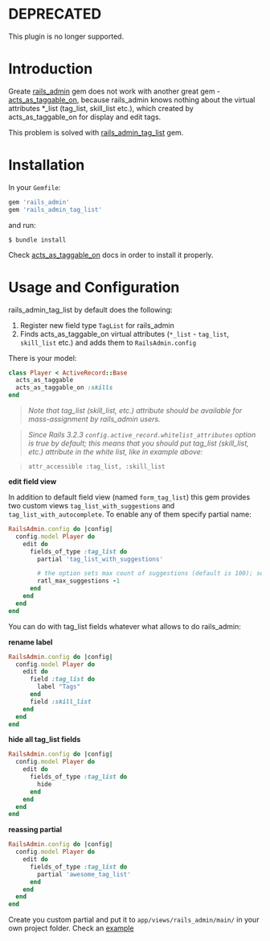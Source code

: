 DEPRECATED
==========

This plugin is no longer supported.

Introduction
============

Greate [rails_admin](https://github.com/sferik/rails_admin) gem does not work with another great gem - [acts_as_taggable_on](https://github.com/mbleigh/acts-as-taggable-on), because rails_admin knows nothing about the virtual attributes *_list (tag_list, skill_list etc.), which created by acts_as_taggable_on for display and edit tags.

This problem is solved with [rails_admin_tag_list](https://github.com/kryzhovnik/rails_admin_tag_list) gem.

Installation
============

In your `Gemfile`:

```ruby
gem 'rails_admin'
gem 'rails_admin_tag_list'
```

and run:

    $ bundle install

Check [acts_as_taggable_on](https://github.com/mbleigh/acts-as-taggable-on) docs in order to install it properly.

Usage and Configuration
=======================

rails_admin_tag_list by default does the following:

1. Register new field type `TagList` for rails_admin
2. Finds acts_as_taggable_on virtual attributes (`*_list` - `tag_list`, `skill_list` etc.) and adds them to `RailsAdmin.config`

There is your model:

```ruby
class Player < ActiveRecord::Base
  acts_as_taggable
  acts_as_taggable_on :skills
end
```

> *Note that tag_list (skill_list, etc.) attribute should be available for mass-assignment by rails_admin users.*

> *Since Rails 3.2.3 `config.active_record.whitelist_attributes` option is true by default; this means that you should put tag_list (skill_list, etc.) attribute in the white list, like in example above:*

> `attr_accessible :tag_list, :skill_list`

**edit field view**

In addition to default field view (named `form_tag_list`) this gem provides two custom views `tag_list_with_suggestions` and `tag_list_with_autocomplete`. To enable any of them specify partial name:

```ruby
RailsAdmin.config do |config|
  config.model Player do
    edit do
      fields_of_type :tag_list do
        partial 'tag_list_with_suggestions'

        # the option sets max count of suggestions (default is 100); set -1 to abolish the limit
        ratl_max_suggestions -1
      end
    end
  end
end
```

You can do with tag_list fields whatever what allows to do rails_admin:

**rename label**

```ruby
RailsAdmin.config do |config|
  config.model Player do
    edit do
      field :tag_list do
        label "Tags"
      end
      field :skill_list
    end
  end
end
```

**hide all tag_list fields**

```ruby
RailsAdmin.config do |config|
  config.model Player do
    edit do
      fields_of_type :tag_list do
        hide
      end
    end
  end
end
```

**reassing partial**

```ruby
RailsAdmin.config do |config|
  config.model Player do
    edit do
      fields_of_type :tag_list do
        partial 'awesome_tag_list'
      end
    end
  end
end
```

Create you custom partial and put it to `app/views/rails_admin/main/` in your own project folder. Check an [example](https://github.com/kryzhovnik/rails_admin_tag_list/blob/master/app/views/rails_admin/main/_tag_list_with_suggestions.html.haml)
